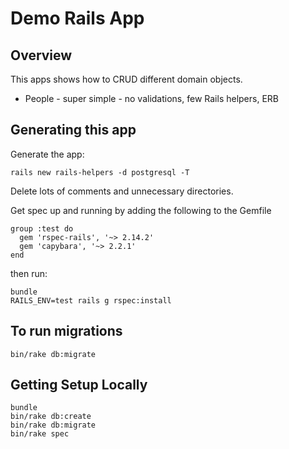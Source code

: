 # Demo Rails App

## Overview

This apps shows how to CRUD different domain objects.

* People - super simple - no validations, few Rails helpers, ERB

## Generating this app

Generate the app:

    rails new rails-helpers -d postgresql -T

Delete lots of comments and unnecessary directories.

Get spec up and running by adding the following to the Gemfile

    group :test do
      gem 'rspec-rails', '~> 2.14.2'
      gem 'capybara', '~> 2.2.1'
    end

then run:

    bundle
    RAILS_ENV=test rails g rspec:install

## To run migrations

    bin/rake db:migrate

## Getting Setup Locally

    bundle
    bin/rake db:create
    bin/rake db:migrate
    bin/rake spec

